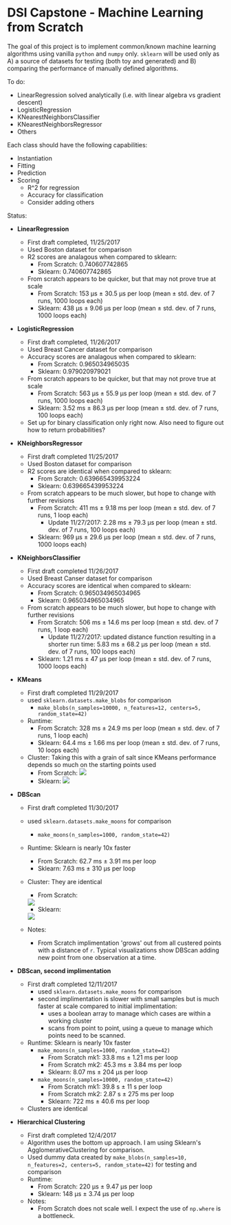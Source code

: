# DSI Capstone - Machine Learning from Scratch

The goal of this project is to implement common/known machine learning algorithms using vanilla `python` and `numpy` only. `sklearn` will be used only as A) a source of datasets for testing (both toy and generated) and B) comparing the performance of manually defined algorithms.

To do:

* LinearRegression solved analytically (i.e. with linear algebra vs gradient descent)
* LogisticRegression
* KNearestNeighborsClassifier
* KNearestNeighborsRegressor
* Others

Each class should have the following capabilities:

* Instantiation
* Fitting
* Prediction
* Scoring
	* R^2 for regression
	* Accuracy for classification
	* Consider adding others
	
Status:

* **LinearRegression**
	* First draft completed, 11/25/2017
	* Used Boston dataset for comparison
	* R2 scores are analagous when compared to sklearn:
		* From Scratch: 0.740607742865
		* Sklearn: 0.740607742865
	* From scratch appears to be quicker, but that may not prove true at scale
		* From Scratch: 153 µs ± 30.5 µs per loop (mean ± std. dev. of 7 runs, 1000 loops each)
		* Sklearn: 438 µs ± 9.06 µs per loop (mean ± std. dev. of 7 runs, 1000 loops each)
* **LogisticRegression**
	* First draft completed, 11/26/2017
	* Used Breast Cancer dataset for comparison
	* Accuracy scores are analagous when compared to sklearn:
		* From Scratch: 0.965034965035
		* Sklearn: 0.979020979021
	* From scratch appears to be quicker, but that may not prove true at scale
		* From Scratch: 
563 µs ± 55.9 µs per loop (mean ± std. dev. of 7 runs, 1000 loops each)
		* Sklearn: 3.52 ms ± 86.3 µs per loop (mean ± std. dev. of 7 runs, 100 loops each)
	* Set up for binary classification only right now. Also need to figure out how to return probabilities?
* **KNeighborsRegressor**
	* First draft completed 11/25/2017
	* Used Boston dataset for comparison	
	* R2 scores are identical when compared to sklearn:
		* From Scratch: 0.639665439953224
		* Sklearn: 0.639665439953224
	* From scratch appears to be much slower, but hope to change with further revisions
		* From Scratch: 411 ms ± 9.18 ms per loop (mean ± std. dev. of 7 runs, 1 loop each)
			* Update 11/27/2017: 2.28 ms ± 79.3 µs per loop (mean ± std. dev. of 7 runs, 100 loops each)
		* Sklearn: 969 µs ± 29.6 µs per loop (mean ± std. dev. of 7 runs, 1000 loops each)
* **KNeighborsClassifier**
	* First draft completed 11/26/2017
	* Used Breast Canser  dataset for comparison
	* Accuracy scores are identical when compared to sklearn:
		* From Scratch: 0.965034965034965
		* Sklearn: 0.965034965034965
	* From scratch appears to be much slower, but hope to change with further revisions
		* From Scratch: 506 ms ± 14.6 ms per loop (mean ± std. dev. of 7 runs, 1 loop each)
			* Update 11/27/2017: updated distance function resulting in a shorter run time: 5.83 ms ± 68.2 µs per loop (mean ± std. dev. of 7 runs, 100 loops each)
		* Sklearn: 1.21 ms ± 47 µs per loop (mean ± std. dev. of 7 runs, 1000 loops each)
* **KMeans**
	* First draft completed 11/29/2017
	* used `sklearn.datasets.make_blobs` for comparison
		* `make_blobs(n_samples=10000, n_features=12, centers=5, random_state=42)`
	* Runtime:
		* From Scratch: 328 ms ± 24.9 ms per loop (mean ± std. dev. of 7 runs, 1 loop each)
		* Sklearn: 64.4 ms ± 1.66 ms per loop (mean ± std. dev. of 7 runs, 10 loops each)
	* Cluster: Taking this with a grain of salt since KMeans performance depends so much on the starting points used
		* From Scratch: <img src='https://git.generalassemb.ly/raw/dannyboyjohnston/dsi_capstone_ml_from_scratch/master/assets/from_scratch_kmeans_blobs_pairplot.png'>
		* Sklearn: <img src='https://git.generalassemb.ly/raw/dannyboyjohnston/dsi_capstone_ml_from_scratch/master/assets/sklearn_kmeans_blobs_pairplot.png'>
* **DBScan**
	* First draft completed 11/30/2017
	* used `sklearn.datasets.make_moons` for comparison
		* `make_moons(n_samples=1000, random_state=42)`
	* Runtime: Sklearn is nearly 10x faster
		* From Scratch: 62.7 ms ± 3.91 ms per loop
		* Sklearn: 7.63 ms ± 310 µs per loop
	* Cluster: They are identical
		* From Scratch: 
		
		<img src='https://git.generalassemb.ly/raw/dannyboyjohnston/dsi_capstone_ml_from_scratch/master/assets/sklearn_dbscan.png'>
		
		* Sklearn: 
		
		<img src='https://git.generalassemb.ly/raw/dannyboyjohnston/dsi_capstone_ml_from_scratch/master/assets/from_scratch_dbscan.png'>
	* Notes:
		* From Scratch implimentation 'grows' out from all custered points with a distance of `r`. Typical visualizations show DBScan adding new point from one observation at a time.
		
* **DBScan, second implimentation**
	* First draft completed 12/11/2017
		* used `sklearn.datasets.make_moons` for comparison
		* second implimentation is slower with small samples but is much faster at scale compared to initial implimentation:
			* uses a boolean array to manage which cases are within a working cluster
			* scans from point to point, using a queue to manage which points need to be scanned.
	* Runtime: Sklearn is nearly 10x faster
		* `make_moons(n_samples=1000, random_state=42)`
			* From Scratch mk1: 33.8 ms ± 1.21 ms per loop
			* From Scratch mk2: 45.3 ms ± 3.84 ms per loop
			* Sklearn: 8.07 ms ± 204 µs per loop
		* `make_moons(n_samples=10000, random_state=42)`
			* From Scratch mk1: 39.8 s ± 11 s per loop
			* From Scratch mk2: 2.87 s ± 275 ms per loop
			* Sklearn: 722 ms ± 40.6 ms per loop
	* Clusters are identical

* **Hierarchical Clustering**
	* First draft completed 12/4/2017
	* Algorithm uses the bottom up approach. I am using Sklearn's AgglomerativeClustering for comparison.
	* Used dummy data created by `make_blobs(n_samples=10, n_features=2, centers=5, random_state=42)` for testing and comparison
	* Runtime:
		* From Scratch: 220 µs ± 9.47 µs per loop
		* Sklearn: 148 µs ± 3.74 µs per loop 
	* Notes:
		* From Scratch does not scale well. I expect the use of `np.where` is a bottleneck.